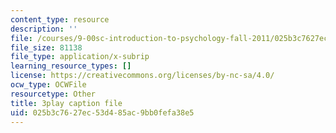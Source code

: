 ```yaml
---
content_type: resource
description: ''
file: /courses/9-00sc-introduction-to-psychology-fall-2011/025b3c7627ec53d485ac9bb0fefa38e5_2fbrl6WoIyo.vtt
file_size: 81138
file_type: application/x-subrip
learning_resource_types: []
license: https://creativecommons.org/licenses/by-nc-sa/4.0/
ocw_type: OCWFile
resourcetype: Other
title: 3play caption file
uid: 025b3c76-27ec-53d4-85ac-9bb0fefa38e5
---
```

